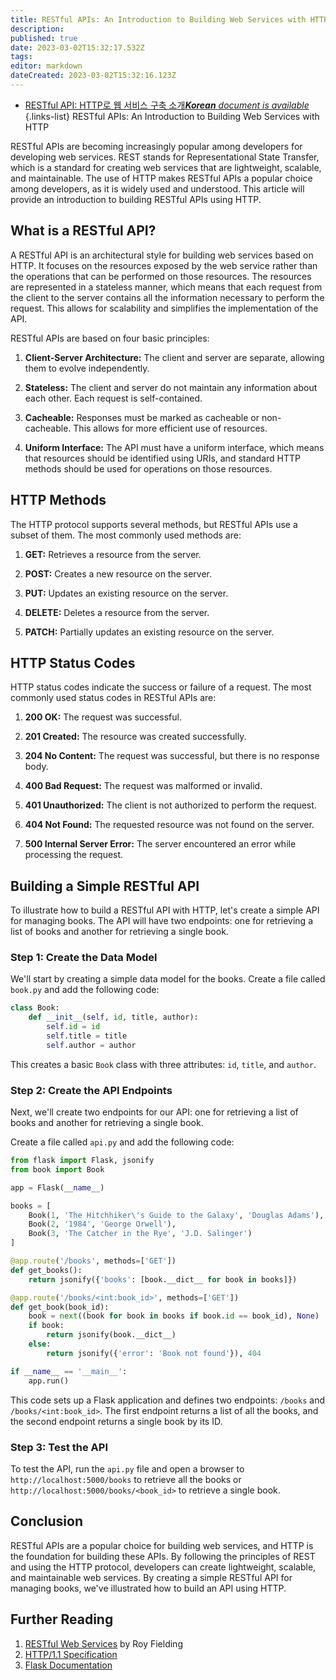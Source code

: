 ```yaml
---
title: RESTful APIs: An Introduction to Building Web Services with HTTP
description: 
published: true
date: 2023-03-02T15:32:17.532Z
tags: 
editor: markdown
dateCreated: 2023-03-02T15:32:16.123Z
---
```


- [RESTful API: HTTP로 웹 서비스 구축 소개***Korean** document is available*](/ko/Knowledge-base/Network/restful-apis-an-introduction-to-building-web-services-with-http)
{.links-list}
RESTful APIs: An Introduction to Building Web Services with HTTP

RESTful APIs are becoming increasingly popular among developers for developing web services. REST stands for Representational State Transfer, which is a standard for creating web services that are lightweight, scalable, and maintainable. The use of HTTP makes RESTful APIs a popular choice among developers, as it is widely used and understood. This article will provide an introduction to building RESTful APIs using HTTP.

## What is a RESTful API?

A RESTful API is an architectural style for building web services based on HTTP. It focuses on the resources exposed by the web service rather than the operations that can be performed on those resources. The resources are represented in a stateless manner, which means that each request from the client to the server contains all the information necessary to perform the request. This allows for scalability and simplifies the implementation of the API.

RESTful APIs are based on four basic principles:

1. **Client-Server Architecture:** The client and server are separate, allowing them to evolve independently.

2. **Stateless:** The client and server do not maintain any information about each other. Each request is self-contained.

3. **Cacheable:** Responses must be marked as cacheable or non-cacheable. This allows for more efficient use of resources.

4. **Uniform Interface:** The API must have a uniform interface, which means that resources should be identified using URIs, and standard HTTP methods should be used for operations on those resources.

## HTTP Methods

The HTTP protocol supports several methods, but RESTful APIs use a subset of them. The most commonly used methods are:

1. **GET:** Retrieves a resource from the server.

2. **POST:** Creates a new resource on the server.

3. **PUT:** Updates an existing resource on the server.

4. **DELETE:** Deletes a resource from the server.

5. **PATCH:** Partially updates an existing resource on the server.

## HTTP Status Codes

HTTP status codes indicate the success or failure of a request. The most commonly used status codes in RESTful APIs are:

1. **200 OK:** The request was successful.

2. **201 Created:** The resource was created successfully.

3. **204 No Content:** The request was successful, but there is no response body.

4. **400 Bad Request:** The request was malformed or invalid.

5. **401 Unauthorized:** The client is not authorized to perform the request.

6. **404 Not Found:** The requested resource was not found on the server.

7. **500 Internal Server Error:** The server encountered an error while processing the request.

## Building a Simple RESTful API

To illustrate how to build a RESTful API with HTTP, let's create a simple API for managing books. The API will have two endpoints: one for retrieving a list of books and another for retrieving a single book.

### Step 1: Create the Data Model

We'll start by creating a simple data model for the books. Create a file called `book.py` and add the following code:

```python
class Book:
    def __init__(self, id, title, author):
        self.id = id
        self.title = title
        self.author = author
```

This creates a basic `Book` class with three attributes: `id`, `title`, and `author`.

### Step 2: Create the API Endpoints

Next, we'll create two endpoints for our API: one for retrieving a list of books and another for retrieving a single book.

Create a file called `api.py` and add the following code:

```python
from flask import Flask, jsonify
from book import Book

app = Flask(__name__)

books = [
    Book(1, 'The Hitchhiker\'s Guide to the Galaxy', 'Douglas Adams'),
    Book(2, '1984', 'George Orwell'),
    Book(3, 'The Catcher in the Rye', 'J.D. Salinger')
]

@app.route('/books', methods=['GET'])
def get_books():
    return jsonify({'books': [book.__dict__ for book in books]})

@app.route('/books/<int:book_id>', methods=['GET'])
def get_book(book_id):
    book = next((book for book in books if book.id == book_id), None)
    if book:
        return jsonify(book.__dict__)
    else:
        return jsonify({'error': 'Book not found'}), 404

if __name__ == '__main__':
    app.run()
```

This code sets up a Flask application and defines two endpoints: `/books` and `/books/<int:book_id>`. The first endpoint returns a list of all the books, and the second endpoint returns a single book by its ID.

### Step 3: Test the API

To test the API, run the `api.py` file and open a browser to `http://localhost:5000/books` to retrieve all the books or `http://localhost:5000/books/<book_id>` to retrieve a single book.

## Conclusion

RESTful APIs are a popular choice for building web services, and HTTP is the foundation for building these APIs. By following the principles of REST and using the HTTP protocol, developers can create lightweight, scalable, and maintainable web services. By creating a simple RESTful API for managing books, we've illustrated how to build an API using HTTP.

## Further Reading

1. [RESTful Web Services](https://www.ics.uci.edu/~fielding/pubs/dissertation/rest_arch_style.htm) by Roy Fielding
2. [HTTP/1.1 Specification](https://tools.ietf.org/html/rfc7231)
3. [Flask Documentation](https://flask.palletsprojects.com/)